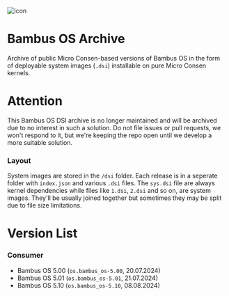 ![icon](https://media.discordapp.net/attachments/1165612747128582146/1265238016268570705/bambus_os_icon.png?ex=66a0c83a&is=669f76ba&hm=12ce6d1535ea833051348a017db792c6ae09fe7bdf684b314928ea12fb8f27be&=&format=webp&quality=lossless&width=308&height=308)

# Bambus OS Archive
Archive of public Micro Consen-based versions of Bambus OS in the form of deployable system images (`.dsi`) installable on pure Micro Consen kernels.

# Attention
This Bambus OS DSI archive is no longer maintained and will be archived due to no interest in such a solution. Do not file issues or pull requests, we won't respond to it, but we're keeping the repo open until we develop a more suitable solution. 

### Layout
System images are stored in the `/dsi` folder. Each release is in a seperate folder with `index.json` and various `.dsi` files. The `sys.dsi` file are always kernel dependencies while files like `1.dsi`, `2.dsi` and so on, are system images. They'll be usually joined together but sometimes they may be split due to file size limitations.

# Version List
### Consumer
- Bambus OS 5.00 (`os.bambus_os-5.00`, 20.07.2024)
- Bambus OS 5.01 (`os.bambus_os-5.01`, 21.07.2024)
- Bambus OS 5.10 (`os.bambus_os-5.10`, 08.08.2024)
